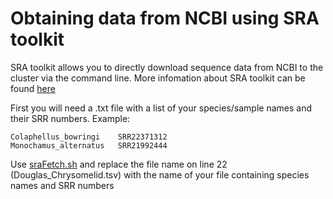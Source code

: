 # Obtaining data from NCBI using SRA toolkit 
SRA toolkit allows you to directly download sequence data from NCBI to the cluster via the command line. 
More infomation about SRA toolkit can be found [here](https://hpc.nih.gov/apps/sratoolkit.html)

First you will need a .txt file with a list of your species/sample names and their SRR numbers. 
Example: 
```
Colaphellus_bowringi	SRR22371312
Monochamus_alternatus	SRR21992444
```

Use [sraFetch.sh](sraFetch.sh) and replace the file name on line 22 (Douglas_Chrysomelid.tsv) with the name of your file containing species names and SRR numbers

